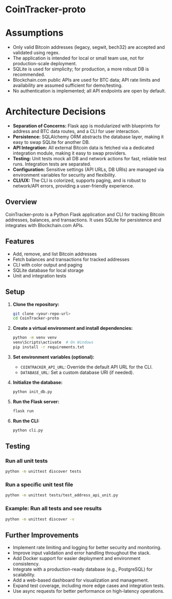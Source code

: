# CoinTracker-proto
#
# Assumptions
- Only valid Bitcoin addresses (legacy, segwit, bech32) are accepted and validated using regex.
- The application is intended for local or small team use, not for production-scale deployment.
- SQLite is used for simplicity; for production, a more robust DB is recommended.
- Blockchain.com public APIs are used for BTC data; API rate limits and availability are assumed sufficient for demo/testing.
- No authentication is implemented; all API endpoints are open by default.

# Architecture Decisions
- **Separation of Concerns:** Flask app is modularized with blueprints for address and BTC data routes, and a CLI for user interaction.
- **Persistence:** SQLAlchemy ORM abstracts the database layer, making it easy to swap SQLite for another DB.
- **API Integration:** All external Bitcoin data is fetched via a dedicated integration module, making it easy to swap providers.
- **Testing:** Unit tests mock all DB and network actions for fast, reliable test runs. Integration tests are separated.
- **Configuration:** Sensitive settings (API URLs, DB URIs) are managed via environment variables for security and flexibility.
- **CLI/UX:** The CLI is colorized, supports paging, and is robust to network/API errors, providing a user-friendly experience.

## Overview
CoinTracker-proto is a Python Flask application and CLI for tracking Bitcoin addresses, balances, and transactions. It uses SQLite for persistence and integrates with Blockchain.com APIs.

## Features
- Add, remove, and list Bitcoin addresses
- Fetch balances and transactions for tracked addresses
- CLI with color output and paging
- SQLite database for local storage
- Unit and integration tests

## Setup
1. **Clone the repository:**
   ```sh
   git clone <your-repo-url>
   cd CoinTracker-proto
   ```
2. **Create a virtual environment and install dependencies:**
   ```sh
   python -m venv venv
   venv\Scripts\activate  # On Windows
   pip install -r requirements.txt
   ```
3. **Set environment variables (optional):**
   - `COINTRACKER_API_URL`: Override the default API URL for the CLI.
   - `DATABASE_URL`: Set a custom database URI (if needed).


4. **Initialize the database:**
   ```sh
   python init_db.py
   ```

5. **Run the Flask server:**
   ```sh
   flask run
   ```

6. **Run the CLI:**
   ```sh
   python cli.py
   ```

## Testing

### Run all unit tests
```sh
python -m unittest discover tests
```

### Run a specific unit test file
```sh
python -m unittest tests/test_address_api_unit.py
```

### Example: Run all tests and see results
```sh
python -m unittest discover -v
```

## Further Improvements
- Implement rate limiting and logging for better security and monitoring.
- Improve input validation and error handling throughout the stack.
- Add Docker support for easier deployment and environment consistency.
- Integrate with a production-ready database (e.g., PostgreSQL) for scalability.
- Add a web-based dashboard for visualization and management.
- Expand test coverage, including more edge cases and integration tests.
- Use async requests for better performance on high-latency operations.